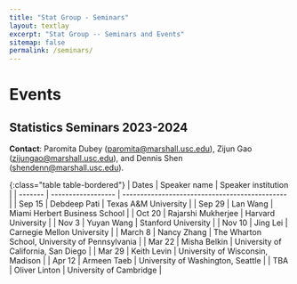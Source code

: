 ```yaml
---
title: "Stat Group - Seminars"
layout: textlay
excerpt: "Stat Group -- Seminars and Events"
sitemap: false
permalink: /seminars/
---
```


# Events

## Statistics Seminars 2023-2024

**Contact**: Paromita Dubey (paromita@marshall.usc.edu), Zijun Gao (zijungao@marshall.usc.edu), and Dennis Shen (shendenn@marshall.usc.edu).


{:class="table table-bordered"}
| Dates   | Speaker name       | Speaker institution                            |
| ------- | ------------------ | ---------------------------------------------- |
| Sep 15  | Debdeep Pati       | Texas A&M University                           |
| Sep 29  | Lan Wang           | Miami Herbert Business School                  |
| Oct 20  | Rajarshi Mukherjee | Harvard University                             |
| Nov 3   | Yuyan Wang         | Stanford University                            |
| Nov 10  | Jing Lei           | Carnegie Mellon University                     |
| March 8 | Nancy Zhang        | The Wharton School, University of Pennsylvania |
| Mar 22  | Misha Belkin       | University of California, San Diego            |
| Mar 29  | Keith Levin        | University of Wisconsin, Madison               |
| Apr 12  | Armeen Taeb        | University of Washington, Seattle              |
| TBA     | Oliver Linton      | University of Cambridge                        |
